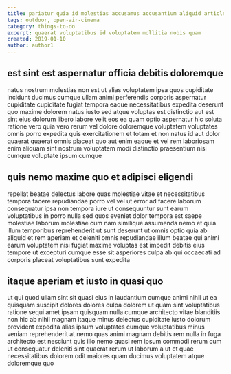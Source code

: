 ```yaml
---
title: pariatur quia id molestias accusamus accusantium aliquid article 4318
tags: outdoor, open-air-cinema
category: things-to-do
excerpt: quaerat voluptatibus id voluptatem mollitia nobis quam
created: 2019-01-10
author: author1
---
```


## est sint est aspernatur officia debitis doloremque

natus nostrum molestias non est ut alias voluptatem ipsa quos cupiditate incidunt ducimus cumque ullam animi perferendis corporis aspernatur cupiditate cupiditate fugiat tempora eaque necessitatibus expedita deserunt quo maxime dolorem natus iusto sed atque voluptas est distinctio aut est sint eius dolorum libero labore velit eos ea quam optio aspernatur hic soluta ratione vero quia vero rerum vel dolore doloremque voluptatem voluptates omnis porro expedita quis exercitationem et totam et non natus id aut dolor quaerat quaerat omnis placeat quo aut enim eaque et vel rem laboriosam enim aliquam sint nostrum voluptatem modi distinctio praesentium nisi cumque voluptate ipsum cumque

## quis nemo maxime quo et adipisci eligendi

repellat beatae delectus labore quas molestiae vitae et necessitatibus tempora facere repudiandae porro vel vel ut error ad facere laborum consequatur ipsa non tempora iure ut consequuntur sunt earum voluptatibus in porro nulla sed quos eveniet dolor tempora est saepe molestiae laborum molestiae cum nam similique assumenda nemo et quia illum temporibus reprehenderit ut sunt deserunt ut omnis optio quia ab aliquid et rem aperiam et deleniti omnis repudiandae illum beatae qui animi earum voluptatem nisi fugiat maxime voluptas est impedit debitis eius tempore ut excepturi cumque esse sit asperiores culpa ab qui occaecati ad corporis placeat voluptatibus sunt expedita

## itaque aperiam et iusto in quasi quo

ut qui quod ullam sint sit quasi eius in laudantium cumque animi nihil ut ea quisquam suscipit dolores dolores culpa dolorem ut quam sint voluptatibus ratione sequi amet ipsam quisquam nulla cumque architecto vitae blanditiis non hic ab nihil magnam itaque minus delectus cupiditate iusto dolorum provident expedita alias ipsum voluptates cumque voluptatibus minus veniam reprehenderit at nemo quas animi magnam debitis rem nulla in fuga architecto est nesciunt quis illo nemo quasi rem ipsum commodi rerum cum ut consequatur deleniti sint quaerat rerum ut laborum a ut et quae necessitatibus dolorem odit maiores quam ducimus voluptatem atque doloremque quo
